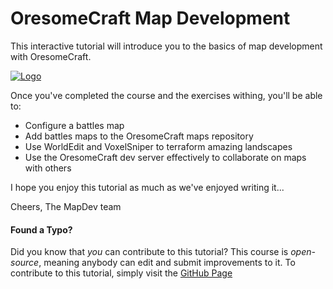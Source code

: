 OresomeCraft Map Development
======

This interactive tutorial will introduce you to the basics of map development with OresomeCraft.

[![Logo](https://raw.github.com/OresomeCraft/MapsPlugin-wiki/master/assets/logo.gif)](https://raw.github.com/OresomeCraft/MapsPlugin-wiki/master/assets/logo.png)

Once you've completed the course and the exercises withing, you'll be able to:

- Configure a battles map
- Add battles maps to the OresomeCraft maps repository
- Use WorldEdit and VoxelSniper to terraform amazing landscapes
- Use the OresomeCraft dev server effectively to collaborate on maps with others

I hope you enjoy this tutorial as much as we've enjoyed writing it...

Cheers,
The MapDev team

#### Found a Typo?
Did you know that *you* can contribute to this tutorial?
This course is *open-source*, meaning anybody can edit and submit improvements to it.
To contribute to this tutorial, simply visit the [GitHub Page](http://github.com/OresomeCraft/MapsPlugin-wiki)